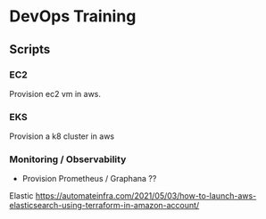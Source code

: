 # DevOps Training

## Scripts

### EC2 

Provision ec2 vm in aws.

### EKS

Provision a k8 cluster in aws

### Monitoring / Observability

- Provision Prometheus / Graphana ??

Elastic
https://automateinfra.com/2021/05/03/how-to-launch-aws-elasticsearch-using-terraform-in-amazon-account/